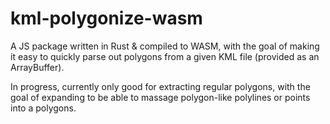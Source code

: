 # kml-polygonize-wasm

A JS package written in Rust & compiled to WASM, with the goal of making it easy to quickly parse out polygons from a given KML file (provided as an ArrayBuffer).

In progress, currently only good for extracting regular polygons, with the goal of expanding to be able to massage polygon-like polylines or points into a polygons.

